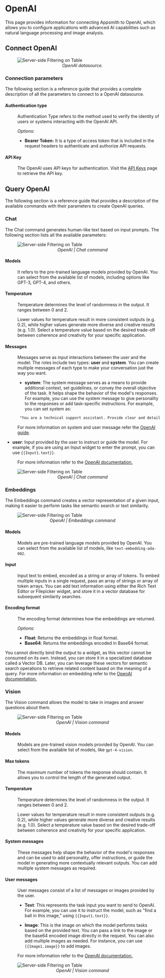 # OpenAI

This page provides information for connecting Appsmith to OpenAI, which allows you to configure applications with advanced AI capabilities such as natural language processing and image analysis.


## Connect OpenAI

 <figure>
  <img src="/img/open-ai-main2.png" style= {{width:"810px", height:"auto"}} alt="Server-side Filtering on Table"/>
  <figcaption align = "center"><i>OpenAI datasource.</i></figcaption>
</figure>


### Connection parameters

The following section is a reference guide that provides a complete description of all the parameters to connect to a OpenAI datasource.


#### Authentication type

<dd>

Authentication Type refers to the method used to verify the identity of users or systems interacting with the OpenAI API. 

*Options:*

* **Bearer Token:** It is a type of access token that is included in the request headers to authenticate and authorize API requests.


</dd>


#### API Key

<dd>

The OpenAI uses API keys for authentication. Visit the [API Keys](https://platform.openai.com/account/api-keys) page to retrieve the API key.

</dd>


## Query OpenAI

The following section is a reference guide that provides a description of the available commands with their parameters to create OpenAI queries.

### Chat

The Chat command generates human-like text based on input prompts. The following section lists all the available parameters:

  <figure>
  <img src="/img/open-ai-chat2.png" style= {{width:"720px", height:"auto"}} alt="Server-side Filtering on Table"/>
  <figcaption align = "center"><i>OpenAI | Chat command</i></figcaption>
</figure>


#### Models

<dd>

It refers to the pre-trained language models provided by OpenAI. You can select from the available list of models, including options like GPT-3, GPT-4, and others.

</dd>


#### Temperature

<dd>

 Temperature determines the level of randomness in the output. It ranges between 0 and 2. 
 
 Lower values for temperature result in more consistent outputs (e.g. 0.2), while higher values generate more diverse and creative results (e.g. 1.0). Select a temperature value based on the desired trade-off between coherence and creativity for your specific application.


</dd>

#### Messages

<dd>

Messages serve as input interactions between the user and the model. The roles include two types: **user** and **system**. You can create multiple messages of each type to make your conversation just the way you want. 

* **system**: The system message serves as a means to provide additional context, set guidelines, or convey the overall objective of the task. It helps shape the behavior of the model's responses. For example, you can use the system message to give personality to the responses or add task-specific instructions. For example, you can set system as:

<dd>

```html
 "You are a technical support assistant. Provide clear and detailed solutions to user queries related to software issues. If the user mentions a bug, ask for additional details to troubleshoot effectively."
```
 For more information on system and user message refer the [OpenAI guide](https://platform.openai.com/docs/guides/prompt-engineering/tactic-use-delimiters-to-clearly-indicate-distinct-parts-of-the-input).

</dd>

* **user**: Input provided by the user to instruct or guide the model. For example, if you are using an Input widget to enter the prompt, you can use `{{Input1.text}}`.

<dd>

For more information refer to the [OpenAI documentation.](https://platform.openai.com/docs/api-reference/chat/object)

</dd>


  <figure>
  <img src="/img/open-ai-chat.gif" style= {{width:"810px", height:"auto"}} alt="Server-side Filtering on Table"/>
  <figcaption align = "center"><i>OpenAI | Chat command</i></figcaption>
</figure>




</dd>


### Embeddings

The Embeddings command creates a vector representation of a given input, making it easier to perform tasks like semantic search or text similarity.

  <figure>
  <img src="/img/open-ai-embed.png" style= {{width:"720px", height:"auto"}} alt="Server-side Filtering on Table"/>
  <figcaption align = "center"><i>OpenAI | Embeddings command</i></figcaption>
</figure>

#### Models

<dd>

Models are pre-trained language models provided by OpenAI. You can select from the available list of models, like `text-embedding-ada-002`.

</dd>

#### Input

<dd>

Input text to embed, encoded as a string or array of tokens. To embed multiple inputs in a single request, pass an array of strings or array of token arrays. You can add text information using either the Rich Text Editor or Filepicker widget, and store it in a vector database for subsequent similarity searches.

</dd>


#### Encoding format

<dd>

The encoding format determines how the embeddings are returned.

*Options:*

* **Float**: Returns the embeddings in float format.
* **Base64**: Returns the embeddings encoded in Base64 format.

</dd>


You cannot directly bind the output to a widget, as this vector cannot be consumed on its own. Instead, you can store it in a specialized database called a Vector DB. Later, you can leverage these vectors for semantic search operations to retrieve related content based on the meaning of a query. For more information on embedding refer to the [OpenAI documentation.](https://platform.openai.com/docs/api-reference/embeddings/object)


### Vision

The Vision command allows the model to take in images and answer questions about them.

  <figure>
  <img src="/img/OPEN-AI-VISION.png" style= {{width:"720px", height:"auto"}} alt="Server-side Filtering on Table"/>
  <figcaption align = "center"><i>OpenAI | Vision command</i></figcaption>
</figure>


#### Models

<dd>

Models are pre-trained vision models provided by OpenAI. You can select from the available list of models, like `gpt-4-vision`.

</dd>

#### Max tokens


<dd>

The maximum number of tokens the response should contain. It allows you to control the length of the generated output.

</dd>

#### Temperature

<dd>

 Temperature determines the level of randomness in the output. It ranges between 0 and 2. 
 
 Lower values for temperature result in more consistent outputs (e.g. 0.2), while higher values generate more diverse and creative results (e.g. 1.0). Select a temperature value based on the desired trade-off between coherence and creativity for your specific application.


</dd>


#### System messages

<dd>

These messages help shape the behavior of the model's responses and can be used to add personality, offer instructions, or guide the model in generating more contextually relevant outputs. You can add multiple system messages as required.


</dd>

#### User messages

<dd>

User messages consist of a list of messages or images provided by the user. 

* **Text**: This represents the task input you want to send to OpenAI. For example, you can use it to instruct the model, such as "find a ball in this image," using `{{Input1.text}}`.

* **Image**: This is the image on which the model performs tasks based on the provided text. You can pass a link to the image or the base64 encoded image directly in the request. You can also add multiple images as needed. For instance, you can use `{{Image1.image}}` to add images.



For more information refer to the [OpenAI documentation.](https://platform.openai.com/docs/api-reference/chat/object)

</dd>

  <figure>
  <img src="/img/openai-vision-eg.gif" style= {{width:"810px", height:"auto"}} alt="Server-side Filtering on Table"/>
  <figcaption align = "center"><i>OpenAI | Vision command</i></figcaption>
</figure>

